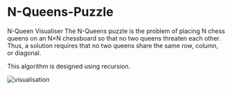 # N-Queens-Puzzle

N-Queen Visualiser
The N-Queens puzzle is the problem of placing N chess queens on an N×N chessboard so that no two queens threaten each other. Thus, a solution requires that no two queens share the same row, column, or diagonal.

This algorithm is designed using recursion.




![visualisation](https://github.com/user-attachments/assets/2d0d81b1-6a53-45ba-ace5-77dcbddc0d9e)
